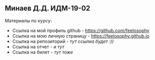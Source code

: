 ## Минаев Д.Д. ИДМ-19-02

Материалы по курсу:
- Ссылка на мой профиль github - https://github.com/feelosophy
- Ссылка на мою личную страницу - https://feelosophy.github.io
- Ссылка на репозиторий - *тут ссылка будет :))*
- Ссылка на отчет - *и тут*
- Ссылка на билет - *тут тоже*
